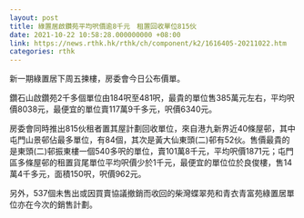 ```yaml
---
layout: post
title: 綠置居啟鑽苑平均呎價逾8千元　租置回收單位815伙
date: 2021-10-22 10:58:28.000000000 +08:00
link: https://news.rthk.hk/rthk/ch/component/k2/1616405-20211022.htm
categories: rthk
---
```


新一期綠置居下周五揀樓，房委會今日公布價單。

鑽石山啟鑽苑2千多個單位由184呎至481呎，最貴的單位售385萬元左右，平均呎價8038元，最便宜的單位賣117萬9千多元，呎價6340元。

房委會同時推出815伙租者置其屋計劃回收單位，來自港九新界近40條屋邨，其中屯門山景邨佔最多單位，有84個，其次是黃大仙東頭(二)邨有52伙。售價最貴的是東頭(二)邨振東樓一個540多呎的單位，賣101萬8千元，平均呎價1871元；屯門區多條屋邨的租置貨尾單位平均呎價少於1千元，最便宜的單位位於良俊樓，售14萬4千多元，面積150呎，呎價962元。

另外，537個未售出或因買賣協議撤銷而收回的柴灣蝶翠苑和青衣青富苑綠置居單位亦在今次的銷售計劃。
